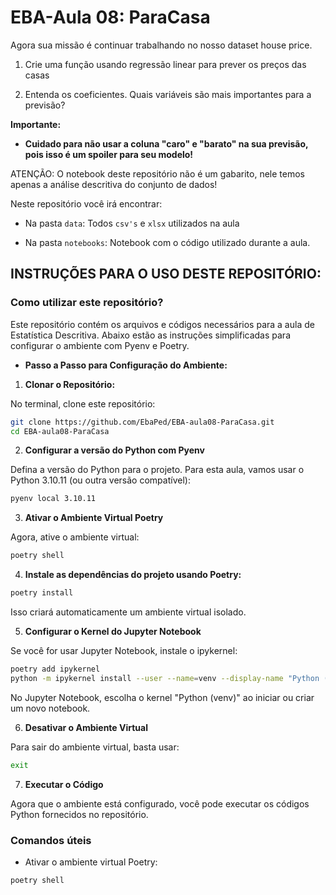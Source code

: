 # EBA-Aula 08: ParaCasa

Agora sua missão é continuar trabalhando no nosso dataset house price.

1) Crie uma função usando regressão linear para prever os preços das casas

2) Entenda os coeficientes. Quais variáveis são mais importantes para a previsão?

**Importante:** 
- **Cuidado para não usar a coluna "caro" e "barato" na sua previsão, pois isso é um spoiler para seu modelo!**


ATENÇÃO: O notebook deste repositório não é um gabarito, nele temos apenas a análise descritiva do conjunto de dados!

Neste repositório você irá encontrar:

- Na pasta `data`: Todos `csv's` e `xlsx` utilizados na aula

- Na pasta `notebooks`: Notebook com o código utilizado durante a aula.


## INSTRUÇÕES PARA O USO DESTE REPOSITÓRIO:

### **Como utilizar este repositório?**

Este repositório contém os arquivos e códigos necessários para a aula de Estatística Descritiva. Abaixo estão as instruções simplificadas para configurar o ambiente com Pyenv e Poetry.

- **Passo a Passo para Configuração do Ambiente:**

1. **Clonar o Repositório:**

No terminal, clone este repositório:

```bash
git clone https://github.com/EbaPed/EBA-aula08-ParaCasa.git
cd EBA-aula08-ParaCasa
```

2. **Configurar a versão do Python com Pyenv**

Defina a versão do Python para o projeto. Para esta aula, vamos usar o Python 3.10.11 (ou outra versão compatível):

```bash
pyenv local 3.10.11
```

3. **Ativar o Ambiente Virtual Poetry**

Agora, ative o ambiente virtual:

```bash
poetry shell
```

4. **Instale as dependências do projeto usando Poetry:**

```bash
poetry install
```

Isso criará automaticamente um ambiente virtual isolado.


5. **Configurar o Kernel do Jupyter Notebook**

Se você for usar Jupyter Notebook, instale o ipykernel:

```bash
poetry add ipykernel
python -m ipykernel install --user --name=venv --display-name "Python (venv)
```

No Jupyter Notebook, escolha o kernel "Python (venv)" ao iniciar ou criar um novo notebook.


6. **Desativar o Ambiente Virtual**

Para sair do ambiente virtual, basta usar:

```bash
exit
```

7. **Executar o Código**

Agora que o ambiente está configurado, você pode executar os códigos Python fornecidos no repositório.

### **Comandos úteis**

- Ativar o ambiente virtual Poetry:

```bash
poetry shell
```